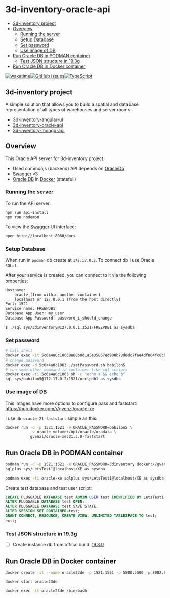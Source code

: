 # 3d-inventory-oracle-api

- [3d-inventory project](#3d-inventory-project)
- [Overview](#overview)
  - [Running the server](#running-the-server)
  - [Setup Database](#setup-database)
  - [Set password](#set-password)
  - [Use image of DB](#use-image-of-db)
- [Run Oracle DB in PODMAN container](#run-oracle-db-in-podman-container)
  - [Test JSON structure in 19.3g](#test-json-structure-in-193g)
- [Run Oracle DB in Docker container](#run-oracle-db-in-docker-container)

[![wakatime](https://wakatime.com/badge/user/3bbeedbe-0c6a-4a01-b3cd-a85d319a03bf/project/018c3018-efe9-4b33-a2ed-9fafa58710f7.svg)](https://wakatime.com/badge/user/3bbeedbe-0c6a-4a01-b3cd-a85d319a03bf/project/018c3018-efe9-4b33-a2ed-9fafa58710f7)[![GitHub issues](https://img.shields.io/github/issues/karol-preiskorn/3d-inventory-oracle-api.svg)](https://GitHub.com/karol-preiskorn/3d-inventory-oracle-api/issues/)[![TypeScript](https://img.shields.io/badge/--3178C6?logo=typescript&logoColor=ffffff)](https://www.typescriptlang.org/)

## 3d-inventory project

A simple solution that allows you to build a spatial and database representation of all types of warehouses and server rooms.

- [3d-inventory-angular-ui](https://GitHub.com/karol-preiskorn/3d-inventory-angular-ui/)
- [3d-inventory-oracle-api](https://GitHub.com/karol-preiskorn/3d-inventory-oracle-api/)
- [3d-inventory-mongo-api](https://GitHub.com/karol-preiskorn/3d-inventory-mongo-api/)

## Overview

This Oracle API server for 3d-inventory project.

- Used commonjs (backend) API depends on [OracleDb](https://www.npmjs.com/package/oracledb)
- [Swagger](https://swagger.io/) v3
- [Oracle DB](https://www.oracle.com/database/) in [Docker](https://www.docker.com/) (statefull)

### Running the server

To run the API server:

```bash
npm run api-install
npm run nodemon
```

To view the [Swagger](https://swagger.io/) UI interface:

```bash
open http://localhost:8080/docs
```

### Setup Database

When run in `podman` db create at `172.17.0.2`. To connect db i use Oracle `SQLcl`.

After your service is created, you can connect to it via the following properties:

```bash
Hostname:
    oracle (from within another container)
    localhost or 127.0.0.1 (from the host directly)
Port: 1521
Service name: FREEPDB1
Database App User: my_user
Database App Password: password_i_should_change
```

```bash
$ ./sql sys/3dinventory@127.0.0.1:1521/FREEPDB1 as sysdba
```

### Set password

```bash
# call shell
docker exec -it 5c6a4a0c10638e88b0d1a5e35867ed908b78d8dc7fae4df804fc8cbcf1d78921 sh
# change password
docker exec -d 5c6a4a0c1063 ./setPassword.sh babilon5
# run some other command in container like sql scripts
docker exec -ti 5c6a4a0c1063 sh -c "echo a && echo b"
sql sys/babilon5@172.17.0.2:1521/orclpdb1 as sysdba
```

### Use image of DB

This images have more options to configure pass and faststart: https://hub.docker.com/r/gvenzl/oracle-xe

I use `db-oracle-21-faststart` simple as this:

```bash
docker run -d -p 1521:1521 -e ORACLE_PASSWORD=babilon5 \
           -v oracle-volume:/opt/oracle/oradata \
           gvenzl/oracle-xe:21.3.0-faststart
```

## Run Oracle DB in PODMAN container

```bash
podman run -d -p 1521:1521 -e ORACLE_PASSWORD=3dinventory docker://gvenzl/oracle-free
sqlplus sys/LetsTest1@localhost/XE as sysdba
```

```bash
podman exec -ti oracle-xe sqlplus sys/LetsTest1@localhost/XE as sysdba
```

Create test database and test user script:

```sql
CREATE PLUGGABLE DATABASE test ADMIN USER test IDENTIFIED BY LetsTest1 FILE_NAME_CONVERT=('pdbseed','test');
ALTER PLUGGABLE DATABASE test OPEN;
ALTER PLUGGABLE DATABASE test SAVE STATE;
ALTER SESSION SET CONTAINER=test;
GRANT CONNECT, RESOURCE, CREATE VIEW, UNLIMITED TABLESPACE TO test;
exit;
```

### Test JSON structure in 19.3g

- [ ] Create instance db from offical build: [19.3.0](https://github.com/oracle/docker-images/tree/main/OracleDatabase/SingleInstance/dockerfiles/19.3.0)

## Run Oracle DB in Docker container

```bash
docker create -it --name oracle23de -p 1521:1521 -p 5500:5500 -p 8082:8080 -p 8443:8443 -p 27017:27017 -e DBA_PWD=ConvergedDB_1234 -e USR_PWD=ConvergedDB_1234 -e DOCKER_HOST=NOHOSTNAME -v $HOME/orainstall:/orainstall oraclelinux:8

docker start oracle23de

docker exec -it oracle23de /bin/bash
```
